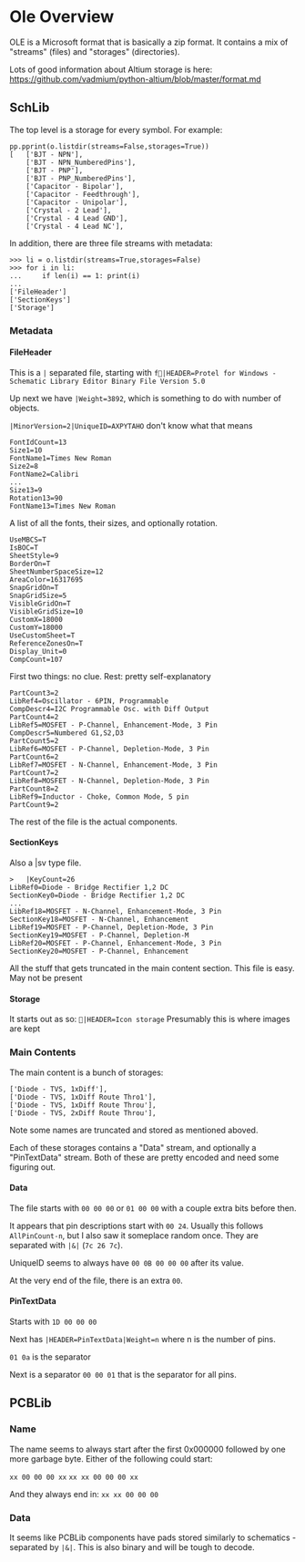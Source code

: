 # Ole Overview

OLE is a Microsoft format that is basically a zip format. It contains a mix of "streams" (files) and "storages" (directories).

Lots of good information about Altium storage is here: https://github.com/vadmium/python-altium/blob/master/format.md

## SchLib

The top level is a storage for every symbol. For example:

```
pp.pprint(o.listdir(streams=False,storages=True))
[   ['BJT - NPN'],
    ['BJT - NPN_NumberedPins'],
    ['BJT - PNP'],
    ['BJT - PNP_NumberedPins'],
    ['Capacitor - Bipolar'],
    ['Capacitor - Feedthrough'],
    ['Capacitor - Unipolar'],
    ['Crystal - 2 Lead'],
    ['Crystal - 4 Lead GND'],
    ['Crystal - 4 Lead NC'],
```

In addition, there are three file streams with metadata:

```
>>> li = o.listdir(streams=True,storages=False)
>>> for i in li:
...     if len(i) == 1: print(i)
...
['FileHeader']
['SectionKeys']
['Storage']
```

### Metadata

#### FileHeader

This is a `|` separated file, starting with
`f  |HEADER=Protel for Windows - Schematic Library Editor Binary File Version 5.0`

Up next we have `|Weight=3892`, which is something to do with number of objects.

`|MinorVersion=2|UniqueID=AXPYTAHO` don't know what that means

```
FontIdCount=13
Size1=10
FontName1=Times New Roman
Size2=8
FontName2=Calibri
...
Size13=9
Rotation13=90
FontName13=Times New Roman
```

A list of all the fonts, their sizes, and optionally rotation.

```
UseMBCS=T
IsBOC=T
SheetStyle=9
BorderOn=T
SheetNumberSpaceSize=12
AreaColor=16317695
SnapGridOn=T
SnapGridSize=5
VisibleGridOn=T
VisibleGridSize=10
CustomX=18000
CustomY=18000
UseCustomSheet=T
ReferenceZonesOn=T
Display_Unit=0
CompCount=107
```

First two things: no clue. Rest: pretty self-explanatory

```
PartCount3=2
LibRef4=Oscillator - 6PIN, Programmable
CompDescr4=I2C Programmable Osc. with Diff Output
PartCount4=2
LibRef5=MOSFET - P-Channel, Enhancement-Mode, 3 Pin
CompDescr5=Numbered G1,S2,D3
PartCount5=2
LibRef6=MOSFET - P-Channel, Depletion-Mode, 3 Pin
PartCount6=2
LibRef7=MOSFET - N-Channel, Enhancement-Mode, 3 Pin
PartCount7=2
LibRef8=MOSFET - N-Channel, Depletion-Mode, 3 Pin
PartCount8=2
LibRef9=Inductor - Choke, Common Mode, 5 pin
PartCount9=2
```

The rest of the file is the actual components.

#### SectionKeys

Also a |sv type file.

```
>	  |KeyCount=26
LibRef0=Diode - Bridge Rectifier 1,2 DC
SectionKey0=Diode - Bridge Rectifier 1,2 DC
...
LibRef18=MOSFET - N-Channel, Enhancement-Mode, 3 Pin
SectionKey18=MOSFET - N-Channel, Enhancement
LibRef19=MOSFET - P-Channel, Depletion-Mode, 3 Pin
SectionKey19=MOSFET - P-Channel, Depletion-M
LibRef20=MOSFET - P-Channel, Enhancement-Mode, 3 Pin
SectionKey20=MOSFET - P-Channel, Enhancement
```

All the stuff that gets truncated in the main content section. This file is easy.
May not be present

#### Storage

It starts out as so:
`   |HEADER=Icon storage `
Presumably this is where images are kept

### Main Contents

The main content is a bunch of storages:

```
['Diode - TVS, 1xDiff'],
['Diode - TVS, 1xDiff Route Thro1'],
['Diode - TVS, 1xDiff Route Throu'],
['Diode - TVS, 2xDiff Route Throu'],
```

Note some names are truncated and stored as mentioned aboved.

Each of these storages contains a "Data" stream, and optionally a "PinTextData" stream. Both of these are pretty encoded and need some figuring out.

#### Data

The file starts with `00 00 00` or `01 00 00` with a couple extra bits before
then.

It appears that pin descriptions start with `00 24`. Usually this follows `AllPinCount-n`,
but I also saw it someplace random once. They are separated with `|&|` (`7c 26 7c`).

UniqueID seems to always have `00 0B 00 00 00` after its value.

At the very end of the file, there is an extra `00`.

#### PinTextData

Starts with `1D 00 00 00`

Next has `|HEADER=PinTextData|Weight=n` where n is the number of pins.

`01 0a` is the separator

Next is a separator `00 00 01` that is the separator for all pins.

## PCBLib

### Name

The name seems to always start after the first 0x000000 followed by one more garbage
byte. Either of the following could start:

`xx 00 00 00 xx`
`xx xx 00 00 00 xx`

And they always end in:
`xx xx 00 00 00`

### Data

It seems like PCBLib components have pads stored similarly to schematics -
separated by `|&|`. This is also binary and will be tough to decode.

